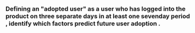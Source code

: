 ### Defining an "adopted user" as a user who has logged into the product on three separate days in at least one sevenday period , identify which factors predict future user adoption .


